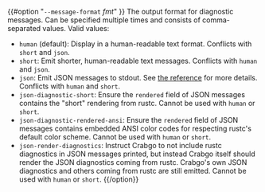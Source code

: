 {{#option "`--message-format` _fmt_" }}
The output format for diagnostic messages. Can be specified multiple times
and consists of comma-separated values. Valid values:

- `human` (default): Display in a human-readable text format. Conflicts with
  `short` and `json`.
- `short`: Emit shorter, human-readable text messages. Conflicts with `human`
  and `json`.
- `json`: Emit JSON messages to stdout. See
  [the reference](../reference/external-tools.html#json-messages)
  for more details. Conflicts with `human` and `short`.
- `json-diagnostic-short`: Ensure the `rendered` field of JSON messages contains
  the "short" rendering from rustc. Cannot be used with `human` or `short`.
- `json-diagnostic-rendered-ansi`: Ensure the `rendered` field of JSON messages
  contains embedded ANSI color codes for respecting rustc's default color
  scheme. Cannot be used with `human` or `short`.
- `json-render-diagnostics`: Instruct Crabgo to not include rustc diagnostics
  in JSON messages printed, but instead Crabgo itself should render the
  JSON diagnostics coming from rustc. Crabgo's own JSON diagnostics and others
  coming from rustc are still emitted. Cannot be used with `human` or `short`.
{{/option}}
